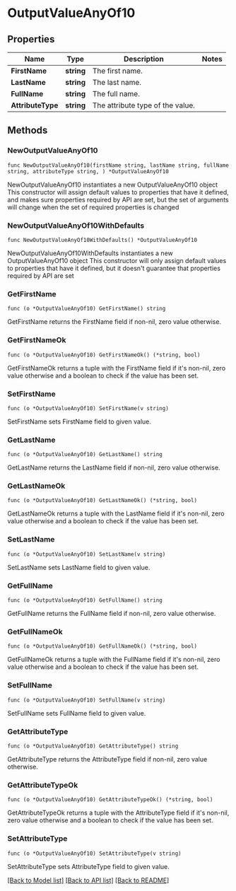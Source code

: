 # OutputValueAnyOf10

## Properties

Name | Type | Description | Notes
------------ | ------------- | ------------- | -------------
**FirstName** | **string** | The first name. | 
**LastName** | **string** | The last name. | 
**FullName** | **string** | The full name. | 
**AttributeType** | **string** | The attribute type of the value. | 

## Methods

### NewOutputValueAnyOf10

`func NewOutputValueAnyOf10(firstName string, lastName string, fullName string, attributeType string, ) *OutputValueAnyOf10`

NewOutputValueAnyOf10 instantiates a new OutputValueAnyOf10 object
This constructor will assign default values to properties that have it defined,
and makes sure properties required by API are set, but the set of arguments
will change when the set of required properties is changed

### NewOutputValueAnyOf10WithDefaults

`func NewOutputValueAnyOf10WithDefaults() *OutputValueAnyOf10`

NewOutputValueAnyOf10WithDefaults instantiates a new OutputValueAnyOf10 object
This constructor will only assign default values to properties that have it defined,
but it doesn't guarantee that properties required by API are set

### GetFirstName

`func (o *OutputValueAnyOf10) GetFirstName() string`

GetFirstName returns the FirstName field if non-nil, zero value otherwise.

### GetFirstNameOk

`func (o *OutputValueAnyOf10) GetFirstNameOk() (*string, bool)`

GetFirstNameOk returns a tuple with the FirstName field if it's non-nil, zero value otherwise
and a boolean to check if the value has been set.

### SetFirstName

`func (o *OutputValueAnyOf10) SetFirstName(v string)`

SetFirstName sets FirstName field to given value.


### GetLastName

`func (o *OutputValueAnyOf10) GetLastName() string`

GetLastName returns the LastName field if non-nil, zero value otherwise.

### GetLastNameOk

`func (o *OutputValueAnyOf10) GetLastNameOk() (*string, bool)`

GetLastNameOk returns a tuple with the LastName field if it's non-nil, zero value otherwise
and a boolean to check if the value has been set.

### SetLastName

`func (o *OutputValueAnyOf10) SetLastName(v string)`

SetLastName sets LastName field to given value.


### GetFullName

`func (o *OutputValueAnyOf10) GetFullName() string`

GetFullName returns the FullName field if non-nil, zero value otherwise.

### GetFullNameOk

`func (o *OutputValueAnyOf10) GetFullNameOk() (*string, bool)`

GetFullNameOk returns a tuple with the FullName field if it's non-nil, zero value otherwise
and a boolean to check if the value has been set.

### SetFullName

`func (o *OutputValueAnyOf10) SetFullName(v string)`

SetFullName sets FullName field to given value.


### GetAttributeType

`func (o *OutputValueAnyOf10) GetAttributeType() string`

GetAttributeType returns the AttributeType field if non-nil, zero value otherwise.

### GetAttributeTypeOk

`func (o *OutputValueAnyOf10) GetAttributeTypeOk() (*string, bool)`

GetAttributeTypeOk returns a tuple with the AttributeType field if it's non-nil, zero value otherwise
and a boolean to check if the value has been set.

### SetAttributeType

`func (o *OutputValueAnyOf10) SetAttributeType(v string)`

SetAttributeType sets AttributeType field to given value.



[[Back to Model list]](../README.md#documentation-for-models) [[Back to API list]](../README.md#documentation-for-api-endpoints) [[Back to README]](../README.md)


